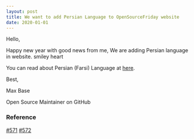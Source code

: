 ```yaml
---
layout: post
title: We want to add Persian Language to OpenSourceFriday website
date: 2020-01-01
---
```


Hello,

Happy new year with good news from me, We are adding Persian language in website. smiley  heart

You can read about Persian (Farsi) Language at [here](https://en.wikipedia.org/wiki/Persian_language).

Best,

Max Base

Open Source Maintainer on GitHub

### Reference

[#571](https://github.com/github/opensourcefriday/pull/571)
[#572](https://github.com/github/opensourcefriday/pull/572)
